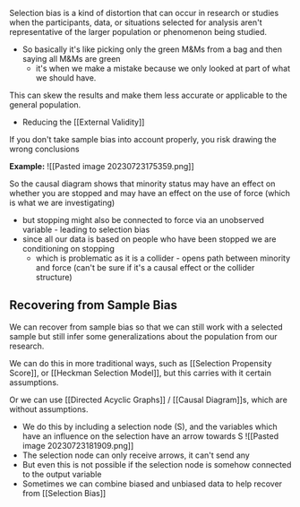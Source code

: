 Selection bias is a kind of distortion that can occur in research or studies when the participants, data, or situations selected for analysis aren't representative of the larger population or phenomenon being studied. 
- So basically it's like picking only the green M&Ms from a bag and then saying all M&Ms are green
	- it's when we make a mistake because we only looked at part of what we should have.


This can skew the results and make them less accurate or applicable to the general population.
- Reducing the [[External Validity]]

If you don't take sample bias into account properly, you risk drawing the wrong conclusions


**Example:**
![[Pasted image 20230723175359.png]]

So the causal diagram shows that minority status may have an effect on whether you are stopped and may have an effect on the use of force (which is what we are investigating)
- but stopping might also be connected to force via an unobserved variable - leading to selection bias
- since all our data is based on people who have been stopped we are conditioning on stopping
	- which is problematic as it is a collider - opens path between minority and force (can't be sure if it's a causal effect or the collider structure)


## Recovering from Sample Bias
We can recover from sample bias so that we can still work with a selected sample but still infer some generalizations about the population from our research. 

We can do this in more traditional ways, such as [[Selection Propensity Score]], or [[Heckman Selection Model]], but this carries with it certain assumptions.

Or we can use [[Directed Acyclic Graphs]] / [[Causal Diagram]]s, which are without assumptions.
- We do this by including a selection node (S), and the variables which have an influence on the selection have an arrow towards S
![[Pasted image 20230723181909.png]]
- The selection node can only receive arrows, it can't send any
- But even this is not possible if the selection node is somehow connected to the output variable
- Sometimes we can combine biased and unbiased data to help recover from [[Selection Bias]]

